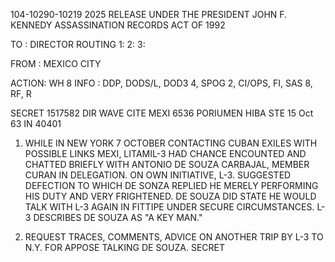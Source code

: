 104-10290-10219
2025 RELEASE UNDER THE PRESIDENT JOHN F. KENNEDY ASSASSINATION RECORDS ACT OF 1992

TO : DIRECTOR
ROUTING
1:
2:
3:

FROM : MEXICO CITY

ACTION: WH 8
INFO : DDP, DODS/L, DOD3 4, SPOG 2, CI/OPS, FI, SAS 8, RF, R

SECRET 1517582
DIR WAVE CITE MEXI 6536
PORIUMEN HIBA STE 
15 Oct 63 IN 40401
1. WHILE IN NEW YORK 7 OCTOBER CONTACTING CUBAN EXILES WITH
POSSIBLE LINKS MEXI, LITAMIL-3 HAD CHANCE ENCOUNTED AND CHATTED
BRIEFLY WITH ANTONIO DE SOUZA CARBAJAL, MEMBER CURAN IN DELEGATION.
ON OWN INITIATIVE, L-3. SUGGESTED DEFECTION TO WHICH DE SONZA
REPLIED HE MERELY PERFORMING HIS DUTY AND VERY FRIGHTENED. DE
SOUZA DID STATE HE WOULD TALK WITH L-3 AGAIN IN FITTIPE UNDER
SECURE CIRCUMSTANCES. L-3 DESCRIBES DE SOUZA AS "A KEY MAN."

2. REQUEST TRACES, COMMENTS, ADVICE ON ANOTHER TRIP BY L-3 TO
N.Y. FOR APPOSE TALKING DE SOUZA.
SECRET
